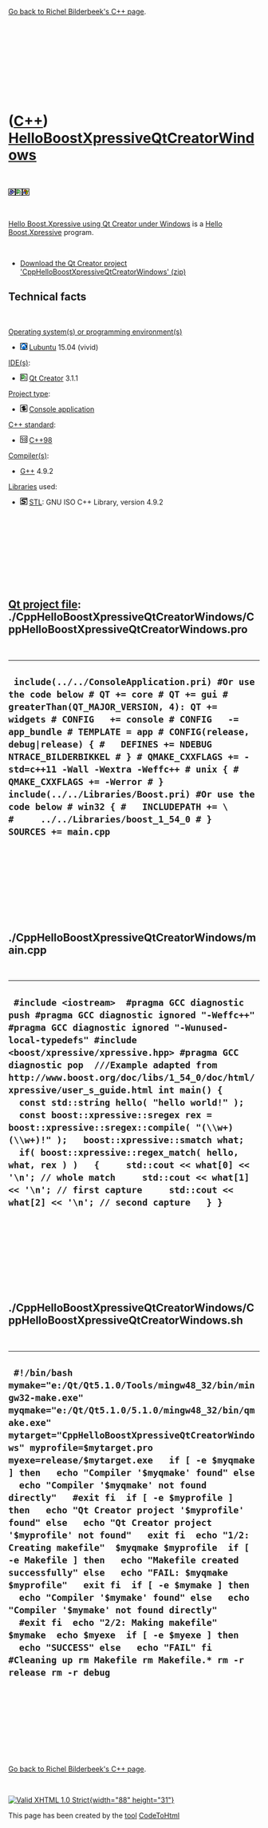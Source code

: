 

[Go back to Richel Bilderbeek's C++ page](Cpp.htm).

 

 

 

 

 

([C++](Cpp.htm)) [HelloBoostXpressiveQtCreatorWindows](CppHelloBoostXpressiveQtCreatorWindows.htm)
==================================================================================================

 

![Boost](PicBoost.png)![Qt
Creator](PicQtCreator.png)![Windows](PicWindows.png)

 

[Hello Boost.Xpressive using Qt Creator under
Windows](CppHelloBoostXpressiveQtCreatorWindows.htm) is a [Hello
Boost.Xpressive](CppHelloBoostXpressive.htm) program.

 

-   [Download the Qt Creator project
    'CppHelloBoostXpressiveQtCreatorWindows' (zip)](CppHelloBoostXpressiveQtCreatorWindows.zip)

Technical facts
---------------

 

[Operating system(s) or programming environment(s)](CppOs.htm)

-   ![Lubuntu](PicLubuntu.png) [Lubuntu](CppLubuntu.htm) 15.04 (vivid)

[IDE(s)](CppIde.htm):

-   ![Qt Creator](PicQtCreator.png) [Qt Creator](CppQtCreator.htm) 3.1.1

[Project type](CppQtProjectType.htm):

-   ![console](PicConsole.png) [Console
    application](CppConsoleApplication.htm)

[C++ standard](CppStandard.htm):

-   ![C++98](PicCpp98.png) [C++98](Cpp98.htm)

[Compiler(s)](CppCompiler.htm):

-   [G++](CppGpp.htm) 4.9.2

[Libraries](CppLibrary.htm) used:

-   ![STL](PicStl.png) [STL](CppStl.htm): GNU ISO C++ Library, version
    4.9.2

 

 

 

 

 

[Qt project file](CppQtProjectFile.htm): ./CppHelloBoostXpressiveQtCreatorWindows/CppHelloBoostXpressiveQtCreatorWindows.pro
----------------------------------------------------------------------------------------------------------------------------

 

  ----------------------------------------------------------------------------------------------------------------------------------------------------------------------------------------------------------------------------------------------------------------------------------------------------------------------------------------------------------------------------------------------------------------------------------------------------------------------------------------------------------------------------------------------------
  ` include(../../ConsoleApplication.pri) #Or use the code below # QT += core # QT += gui # greaterThan(QT_MAJOR_VERSION, 4): QT += widgets # CONFIG   += console # CONFIG   -= app_bundle # TEMPLATE = app # CONFIG(release, debug|release) { #   DEFINES += NDEBUG NTRACE_BILDERBIKKEL # } # QMAKE_CXXFLAGS += -std=c++11 -Wall -Wextra -Weffc++ # unix { #   QMAKE_CXXFLAGS += -Werror # }  include(../../Libraries/Boost.pri) #Or use the code below # win32 { #   INCLUDEPATH += \ #     ../../Libraries/boost_1_54_0 # }  SOURCES += main.cpp`
  ----------------------------------------------------------------------------------------------------------------------------------------------------------------------------------------------------------------------------------------------------------------------------------------------------------------------------------------------------------------------------------------------------------------------------------------------------------------------------------------------------------------------------------------------------

 

 

 

 

 

./CppHelloBoostXpressiveQtCreatorWindows/main.cpp
-------------------------------------------------

 

  ------------------------------------------------------------------------------------------------------------------------------------------------------------------------------------------------------------------------------------------------------------------------------------------------------------------------------------------------------------------------------------------------------------------------------------------------------------------------------------------------------------------------------------------------------------------------------------------------------------------------------------------------------------------------------------------------------------------------------------------------------
  ` #include <iostream>  #pragma GCC diagnostic push #pragma GCC diagnostic ignored "-Weffc++" #pragma GCC diagnostic ignored "-Wunused-local-typedefs" #include <boost/xpressive/xpressive.hpp> #pragma GCC diagnostic pop  ///Example adapted from http://www.boost.org/doc/libs/1_54_0/doc/html/xpressive/user_s_guide.html int main() {   const std::string hello( "hello world!" );    const boost::xpressive::sregex rex = boost::xpressive::sregex::compile( "(\\w+) (\\w+)!" );   boost::xpressive::smatch what;    if( boost::xpressive::regex_match( hello, what, rex ) )   {     std::cout << what[0] << '\n'; // whole match     std::cout << what[1] << '\n'; // first capture     std::cout << what[2] << '\n'; // second capture   } }`
  ------------------------------------------------------------------------------------------------------------------------------------------------------------------------------------------------------------------------------------------------------------------------------------------------------------------------------------------------------------------------------------------------------------------------------------------------------------------------------------------------------------------------------------------------------------------------------------------------------------------------------------------------------------------------------------------------------------------------------------------------------

 

 

 

 

 

./CppHelloBoostXpressiveQtCreatorWindows/CppHelloBoostXpressiveQtCreatorWindows.sh
----------------------------------------------------------------------------------

 

  -----------------------------------------------------------------------------------------------------------------------------------------------------------------------------------------------------------------------------------------------------------------------------------------------------------------------------------------------------------------------------------------------------------------------------------------------------------------------------------------------------------------------------------------------------------------------------------------------------------------------------------------------------------------------------------------------------------------------------------------------------------------------------------------------------------------------------------------------------------------------------------------------------------------------------------------------------------------------------------------------------
  ` #!/bin/bash mymake="e:/Qt/Qt5.1.0/Tools/mingw48_32/bin/mingw32-make.exe" myqmake="e:/Qt/Qt5.1.0/5.1.0/mingw48_32/bin/qmake.exe" mytarget="CppHelloBoostXpressiveQtCreatorWindows" myprofile=$mytarget.pro myexe=release/$mytarget.exe   if [ -e $myqmake ] then   echo "Compiler '$myqmake' found" else   echo "Compiler '$myqmake' not found directly"   #exit fi  if [ -e $myprofile ] then   echo "Qt Creator project '$myprofile' found" else   echo "Qt Creator project '$myprofile' not found"   exit fi  echo "1/2: Creating makefile"  $myqmake $myprofile  if [ -e Makefile ] then   echo "Makefile created successfully" else   echo "FAIL: $myqmake $myprofile"   exit fi  if [ -e $mymake ] then   echo "Compiler '$mymake' found" else   echo "Compiler '$mymake' not found directly"   #exit fi  echo "2/2: Making makefile"  $mymake  echo $myexe  if [ -e $myexe ] then   echo "SUCCESS" else   echo "FAIL" fi  #Cleaning up rm Makefile rm Makefile.* rm -r release rm -r debug`
  -----------------------------------------------------------------------------------------------------------------------------------------------------------------------------------------------------------------------------------------------------------------------------------------------------------------------------------------------------------------------------------------------------------------------------------------------------------------------------------------------------------------------------------------------------------------------------------------------------------------------------------------------------------------------------------------------------------------------------------------------------------------------------------------------------------------------------------------------------------------------------------------------------------------------------------------------------------------------------------------------------

 

 

 

 

 

[Go back to Richel Bilderbeek's C++ page](Cpp.htm).



 

[![Valid XHTML 1.0 Strict](valid-xhtml10.png){width="88"
height="31"}](http://validator.w3.org/check?uri=referer)

This page has been created by the [tool](Tools.htm)
[CodeToHtml](ToolCodeToHtml.htm)
